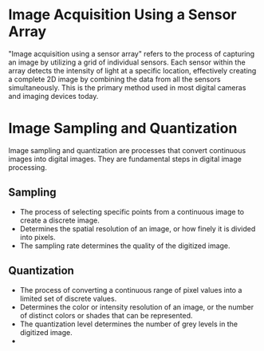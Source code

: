 # Image Acquisition Using a Sensor Array

"Image acquisition using a sensor array" refers to the process of capturing an image by utilizing a grid of individual sensors. Each sensor within the array detects the intensity of light at a specific location, effectively creating a complete 2D image by combining the data from all the sensors simultaneously. This is the primary method used in most digital cameras and imaging devices today.
# Image Sampling and Quantization

Image sampling and quantization are processes that convert continuous images into digital images. They are fundamental steps in digital image processing.  

## Sampling  
- The process of selecting specific points from a continuous image to create a discrete image.  
- Determines the spatial resolution of an image, or how finely it is divided into pixels.  
- The sampling rate determines the quality of the digitized image.  

## Quantization  
- The process of converting a continuous range of pixel values into a limited set of discrete values.  
- Determines the color or intensity resolution of an image, or the number of distinct colors or shades that can be represented.  
- The quantization level determines the number of grey levels in the digitized image.
- 
